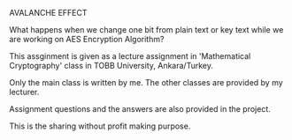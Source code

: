 AVALANCHE EFFECT

What happens when we change one bit from plain text or key text while we are working on AES Encryption Algorithm?

This assginment is given as a lecture assignment in 'Mathematical Cryptography' class in TOBB University, Ankara/Turkey.

Only the main class is written by me. The other classes are provided by my lecturer.

Assignment questions and the answers are also provided in the project.

This is the sharing without profit making purpose.
